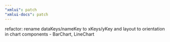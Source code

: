 ```yaml
---
"xmlui": patch
"xmlui-docs": patch
---
```


refactor: rename dataKeys/nameKey to xKeys/yKey and layout to orientation in chart components - BarChart, LineChart
